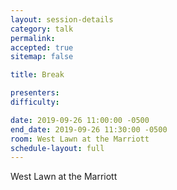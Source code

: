 ```yaml
---
layout: session-details
category: talk
permalink:
accepted: true
sitemap: false

title: Break

presenters:
difficulty:

date: 2019-09-26 11:00:00 -0500
end_date: 2019-09-26 11:30:00 -0500
room: West Lawn at the Marriott
schedule-layout: full
---
```

West Lawn at the Marriott
